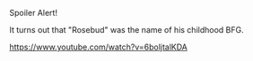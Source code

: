 Spoiler Alert!

It turns out that "Rosebud" was the name of his childhood BFG.

https://www.youtube.com/watch?v=6boljtalKDA 